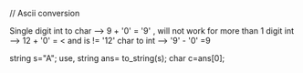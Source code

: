 // Ascii conversion 


Single digit int to char --> 9 + '0' = '9'    ,   will not work for more than 1 digit int --> 12 + '0' = <  and is != '12'
             char to int --> '9' - '0' =9  

  string s="A";
  use, string ans= to_string(s);
char c=ans[0];
